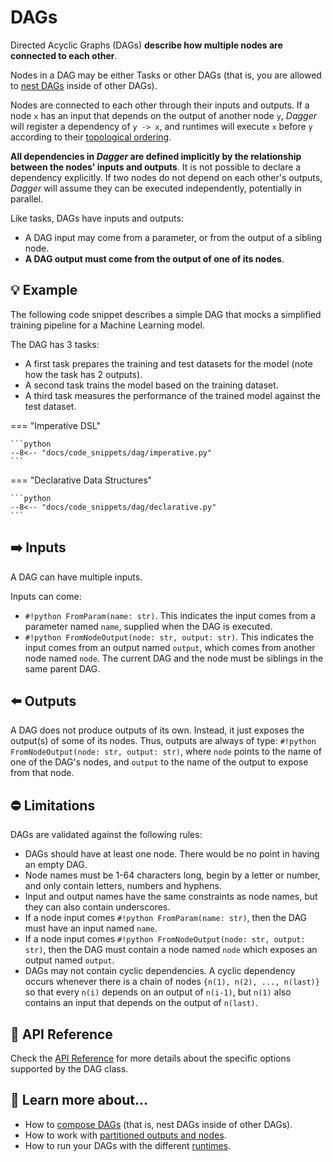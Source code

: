 # DAGs

Directed Acyclic Graphs (DAGs) __describe how multiple nodes are connected to each other__.

Nodes in a DAG may be either Tasks or other DAGs (that is, you are allowed to [nest DAGs](dag-composition.md) inside of other DAGs).

Nodes are connected to each other through their inputs and outputs. If a node `x` has an input that depends on the output of another node `y`, _Dagger_ will register a dependency of `y -> x`, and runtimes will execute `x` before `y` according to their [topological ordering](https://en.wikipedia.org/wiki/Topological_sorting#:~:text=In%20computer%20science%2C%20a%20topological,before%20v%20in%20the%20ordering.&text=Topological%20sorting%20has%20many%20applications,such%20as%20feedback%20arc%20set.).

__All dependencies in _Dagger_ are defined implicitly by the relationship between the nodes' inputs and outputs__. It is not possible to declare a dependency explicitly. If two nodes do not depend on each other's outputs, _Dagger_ will assume they can be executed independently, potentially in parallel.

Like tasks, DAGs have inputs and outputs:

* A DAG input may come from a parameter, or from the output of a sibling node.
* __A DAG output must come from the output of one of its nodes__.



## 💡 Example

The following code snippet describes a simple DAG that mocks a simplified training pipeline for a Machine Learning model.

The DAG has 3 tasks:

* A first task prepares the training and test datasets for the model (note how the task has 2 outputs).
* A second task trains the model based on the training dataset.
* A third task measures the performance of the trained model against the test dataset.

=== "Imperative DSL"

    ```python
    --8<-- "docs/code_snippets/dag/imperative.py"
    ```

=== "Declarative Data Structures"

    ```python
    --8<-- "docs/code_snippets/dag/declarative.py"
    ```


## ➡️ Inputs

A DAG can have multiple inputs.

Inputs can come:

* `#!python FromParam(name: str)`. This indicates the input comes from a parameter named `name`, supplied when the DAG is executed.
* `#!python FromNodeOutput(node: str, output: str)`. This indicates the input comes from an output named `output`, which comes from another node named `node`. The current DAG and the node must be siblings in the same parent DAG.


## ⬅️ Outputs

A DAG does not produce outputs of its own. Instead, it just exposes the output(s) of some of its nodes. Thus, outputs are always of type: `#!python FromNodeOutput(node: str, output: str)`, where `node` points to the name of one of the DAG's nodes, and `output` to the name of the output to expose from that node.


## ⛔ Limitations

DAGs are validated against the following rules:

- DAGs should have at least one node. There would be no point in having an empty DAG.
- Node names must be 1-64 characters long, begin by a letter or number, and only contain letters, numbers and hyphens.
- Input and output names have the same constraints as node names, but they can also contain underscores.
- If a node input comes `#!python FromParam(name: str)`, then the DAG must have an input named `name`.
- If a node input comes `#!python FromNodeOutput(node: str, output: str)`, then the DAG must contain a node named `node` which exposes an output named `output`.
- DAGs may not contain cyclic dependencies. A cyclic dependency occurs whenever there is a chain of nodes `{n(1), n(2), ..., n(last)}` so that every `n(i)`  depends on an output of `n(i-1)`, but `n(1)` also contains an input that depends on the output of `n(last)`.



## 📗 API Reference

Check the [API Reference](../api/dag.md) for more details about the specific options supported by the DAG class.


## 🧠 Learn more about...

- How to [compose DAGs](dag-composition.md) (that is, nest DAGs inside of other DAGs).
- How to work with [partitioned outputs and nodes](partitioning.md).
- How to run your DAGs with the different [runtimes](runtimes/alternatives.md).
